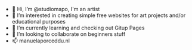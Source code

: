 - 👋 Hi, I’m @studiomapo, I'm an artist
- 👀 I’m interested in creating simple free websites for art projects and/or educational purposes
- 🌱 I’m currently learning and checking out Gitup Pages
- 💞️ I’m looking to collaborate on beginners stuff
- 📫 manuelaporceddu.nl

<!---
studiomapo/studiomapo is a ✨ special ✨ repository because its `README.md` (this file) appears on your GitHub profile.
You can click the Preview link to take a look at your changes.
--->
